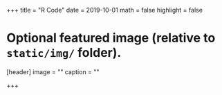+++
title = "R Code"
date = 2019-10-01
math = false
highlight = false

# Optional featured image (relative to `static/img/` folder).
[header]
image = ""
caption = ""

+++
